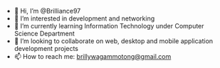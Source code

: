 - 👋 Hi, I’m @Brilliance97
- 👀 I’m interested in development and networking 
- 🌱 I’m currently learning Information Technology under Computer Science Department 
- 💞️ I’m looking to collaborate on web, desktop and mobile application development  projects 
- 📫 How to reach me: brillywagammotong@gmail.com

<!---
Brilliance97/Brilliance97 is a ✨ special ✨ repository because its `README.md` (this file) appears on your GitHub profile.
You can click the Preview link to take a look at your changes.
--->
